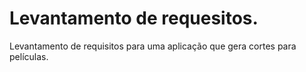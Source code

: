 # Levantamento de requesitos.
Levantamento de requisitos para uma aplicação que gera cortes para películas.
